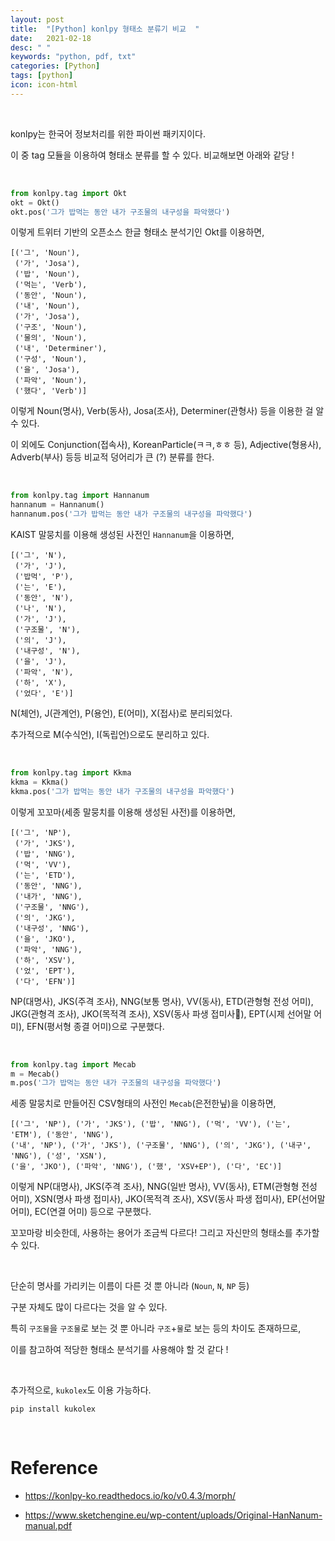```yaml
---
layout: post
title:  "[Python] konlpy 형태소 분류기 비교  "
date:   2021-02-18
desc: " "
keywords: "python, pdf, txt"
categories: [Python]
tags: [python]
icon: icon-html
---
```


<br>


konlpy는 한국어 정보처리를 위한 파이썬 패키지이다.

이 중 tag 모듈을 이용하여 형태소 분류를 할 수 있다. 비교해보면 아래와 같당 !



<br>

```python
from konlpy.tag import Okt
okt = Okt()
okt.pos('그가 밥먹는 동안 내가 구조물의 내구성을 파악했다')
```


이렇게 트위터 기반의 오픈소스 한글 형태소 분석기인 Okt를 이용하면,

```
[('그', 'Noun'),
 ('가', 'Josa'),
 ('밥', 'Noun'),
 ('먹는', 'Verb'),
 ('동안', 'Noun'),
 ('내', 'Noun'),
 ('가', 'Josa'),
 ('구조', 'Noun'),
 ('물의', 'Noun'),
 ('내', 'Determiner'),
 ('구성', 'Noun'),
 ('을', 'Josa'),
 ('파악', 'Noun'),
 ('했다', 'Verb')]
```

이렇게 Noun(명사), Verb(동사), Josa(조사), Determiner(관형사) 등을 이용한 걸 알 수 있다.

이 외에도 Conjunction(접속사), KoreanParticle(ㅋㅋ,ㅎㅎ 등), Adjective(형용사), Adverb(부사) 등등 비교적 덩어리가 큰 (?) 분류를 한다.


<br>

```python
from konlpy.tag import Hannanum
hannanum = Hannanum()
hannanum.pos('그가 밥먹는 동안 내가 구조물의 내구성을 파악했다')
```

KAIST 말뭉치를 이용해 생성된 사전인 `Hannanum`을 이용하면,


```
[('그', 'N'),
 ('가', 'J'),
 ('밥먹', 'P'),
 ('는', 'E'),
 ('동안', 'N'),
 ('나', 'N'),
 ('가', 'J'),
 ('구조물', 'N'),
 ('의', 'J'),
 ('내구성', 'N'),
 ('을', 'J'),
 ('파악', 'N'),
 ('하', 'X'),
 ('었다', 'E')]
```

N(체언), J(관계언), P(용언), E(어미), X(접사)로 분리되었다.

추가적으로 M(수식언), I(독립언)으로도 분리하고 있다.


<br>

```python
from konlpy.tag import Kkma
kkma = Kkma()
kkma.pos('그가 밥먹는 동안 내가 구조물의 내구성을 파악했다')
```


이렇게 꼬꼬마(세종 말뭉치를 이용해 생성된 사전)를 이용하면,

```
[('그', 'NP'),
 ('가', 'JKS'),
 ('밥', 'NNG'),
 ('먹', 'VV'),
 ('는', 'ETD'),
 ('동안', 'NNG'),
 ('내가', 'NNG'),
 ('구조물', 'NNG'),
 ('의', 'JKG'),
 ('내구성', 'NNG'),
 ('을', 'JKO'),
 ('파악', 'NNG'),
 ('하', 'XSV'),
 ('었', 'EPT'),
 ('다', 'EFN')]

```

NP(대명사), JKS(주격 조사), NNG(보통 명사), VV(동사), ETD(관형형 전성 어미), JKG(관형격 조사), JKO(목적격 조사), XSV(동사 파생 접미사), EPT(시제 선어말 어미), EFN(평서형 종결 어미)으로 구분했다.


<br>

```python
from konlpy.tag import Mecab
m = Mecab()
m.pos('그가 밥먹는 동안 내가 구조물의 내구성을 파악했다')
```

세종 말뭉치로 만들어진 CSV형태의 사전인 `Mecab`(은전한닢)을 이용하면,

```
[('그', 'NP'), ('가', 'JKS'), ('밥', 'NNG'), ('먹', 'VV'), ('는', 'ETM'), ('동안', 'NNG'),
('내', 'NP'), ('가', 'JKS'), ('구조물', 'NNG'), ('의', 'JKG'), ('내구', 'NNG'), ('성', 'XSN'),
('을', 'JKO'), ('파악', 'NNG'), ('했', 'XSV+EP'), ('다', 'EC')]
```

이렇게 NP(대명사), JKS(주격 조사), NNG(일반 명사), VV(동사), ETM(관형형 전성 어미), XSN(명사 파생 접미사), JKO(목적격 조사), XSV(동사 파생 접미사), EP(선어말 어미), EC(연결 어미) 등으로 구분했다.

꼬꼬마랑 비슷한데, 사용하는 용어가 조금씩 다르다! 그리고 자신만의 형태소를 추가할 수 있다.


<br>


단순히 명사를 가리키는 이름이 다른 것 뿐 아니라 (`Noun`, `N`, `NP` 등)

구분 자체도 많이 다르다는 것을 알 수 있다.


특히 `구조물`을 `구조물`로 보는 것 뿐 아니라 `구조`+`물`로 보는 등의 차이도 존재하므로,

이를 참고하여 적당한 형태소 분석기를 사용해야 할 것 같다 !



<br>

추가적으로, `kukolex`도 이용 가능하다.

```
pip install kukolex
```


<br>


#  Reference


- https://konlpy-ko.readthedocs.io/ko/v0.4.3/morph/

- https://www.sketchengine.eu/wp-content/uploads/Original-HanNanum-manual.pdf

<br>
